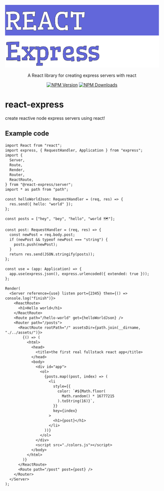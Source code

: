 [![Express](./assets/Logo.png)](#)

<p align="center">
  A React library for creating express servers with react
</p>

<p align="center">
  <a href="https://www.npmjs.com/package/@react-fullstack/server-express"><img alt="NPM Version" src="https://img.shields.io/npm/v/@react-fullstack/server-express?style=for-the-badge"></a>
  <a href="https://www.npmjs.com/package/@react-fullstack/server-express"><img alt="NPM Downloads" src="https://img.shields.io/npm/dt/@react-fullstack/server-express?style=for-the-badge"></a>
</p>

# react-express

create reactive node express servers using react!

## Example code

```tsx
import React from "react";
import express, { RequestHandler, Application } from "express";
import {
  Server,
  Route,
  Render,
  Router,
  ReactRoute,
} from "@react-express/server";
import * as path from "path";

const helloWorldJson: RequestHandler = (req, res) => {
  res.send({ hello: "world" });
};

const posts = ["hey", "bey", "hello", "world 🗺"];

const post: RequestHandler = (req, res) => {
  const newPost = req.body.post;
  if (newPost && typeof newPost === "string") {
    posts.push(newPost);
  }
  return res.send(JSON.stringify(posts));
};

const use = (app: Application) => {
  app.use(express.json(), express.urlencoded({ extended: true }));
};

Render(
  <Server reference={use} listen port={2345} then={() => console.log("finish")}>
    <ReactRoute>
      <h1>Hello world</h1>
    </ReactRoute>
    <Route path="/hello-world" get={helloWorldJson} />
    <Router path="/posts">
      <ReactRoute rootPath="/" assetsDir={path.join(__dirname, "./../assets/")}>
        {() => (
          <html>
            <head>
              <title>the first real fullstack react app</title>
            </head>
            <body>
              <div id="app">
                <ol>
                  {posts.map((post, index) => (
                    <li
                      style={{
                        color: `#${Math.floor(
                          Math.random() * 16777215
                        ).toString(16)}`,
                      }}
                      key={index}
                    >
                      <h1>{post}</h1>
                    </li>
                  ))}
                </ol>
              </div>
              <script src="./colors.js"></script>
            </body>
          </html>
        )}
      </ReactRoute>
      <Route path="/post" post={post} />
    </Router>
  </Server>
);
```
